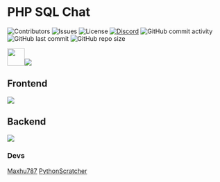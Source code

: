 # PHP SQL Chat

![Contributors](https://img.shields.io/github/contributors/g4o2/PHP-SQL-Chat?color=blue) 
![Issues](https://img.shields.io/github/issues/g4o2/PHP-SQL-Chat?color=blue) 
![License](https://img.shields.io/github/license/g4o2/PHP-SQL-Chat?color=blue) 
[![Discord](https://img.shields.io/discord/936428193521487953?color=5865F2&label=Discord%20server&logo=Discord&logoColor=blue)](https://discord.com/invite/UxNjRrT6RY)
![GitHub commit activity](https://img.shields.io/github/commit-activity/w/g4o2/PHP-SQL-Chat?label=Commits&color=red) 
![GitHub last commit](https://img.shields.io/github/last-commit/g4o2/PHP-SQL-Chat?color=red) 
![GitHub repo size](https://img.shields.io/github/repo-size/g4o2/PHP-SQL-Chat) 

<!--
## Live demo
<a href="https://g4o2.idx.tw/">https://g4o2.idx.tw/</a>
-->

<img height="40px" src="https://www.php.net/images/logos/new-php-logo.svg"><img  src="https://www.mysql.com/common/logos/powered-by-mysql-88x31-wob.png">
## Frontend
<a align="center" href="https://github.com/g4o2/PHP-SQL-Chat">
  <img src="https://github-readme-stats.vercel.app/api/pin/?username=g4o2&repo=PHP-SQL-Chat&theme=react&bg_color=0D1117"/>
</a>

## Backend
<a align="center" href="https://github.com/g4o2/g4o2-api">
  <img src="https://github-readme-stats.vercel.app/api/pin/?username=g4o2&repo=g4o2-api&theme=react&bg_color=0D1117"/>
</a>

### Devs
<a href="https://github.com/Maxhu787">Maxhu787</a>
<a href="https://github.com/PythonScratcher">PythonScratcher</a><br/>
